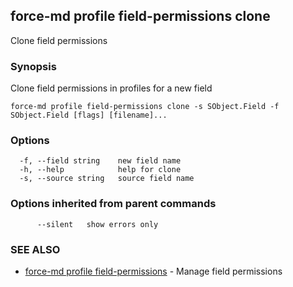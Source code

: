 ## force-md profile field-permissions clone

Clone field permissions

### Synopsis

Clone field permissions in profiles for a new field

```
force-md profile field-permissions clone -s SObject.Field -f SObject.Field [flags] [filename]...
```

### Options

```
  -f, --field string    new field name
  -h, --help            help for clone
  -s, --source string   source field name
```

### Options inherited from parent commands

```
      --silent   show errors only
```

### SEE ALSO

* [force-md profile field-permissions](force-md_profile_field-permissions.md)	 - Manage field permissions

